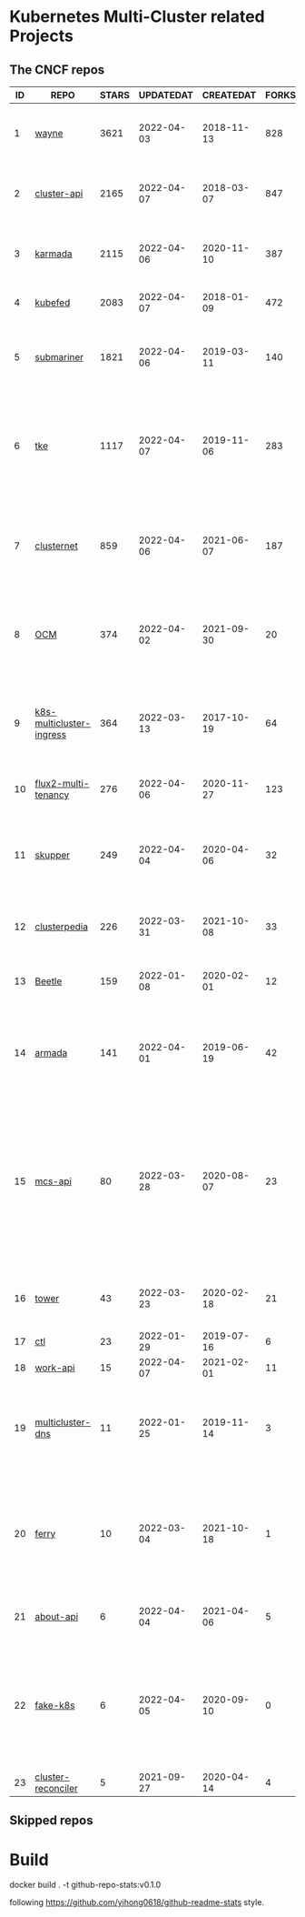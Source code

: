 # Kubernetes Multi-Cluster related Projects

<!--START_SECTION:github_repos-->
## The CNCF repos
| ID |                                            REPO                                             | STARS | UPDATEDAT  | CREATEDAT  | FORKSCOUNT |                                                                                                DESCRIPTIONS                                                                                                |
|----|---------------------------------------------------------------------------------------------|-------|------------|------------|------------|------------------------------------------------------------------------------------------------------------------------------------------------------------------------------------------------------------|
|  1 | [wayne](https://github.com/Qihoo360/wayne)                                                  |  3621 | 2022-04-03 | 2018-11-13 |        828 | Kubernetes multi-cluster management and publishing platform                                                                                                                                                |
|  2 | [cluster-api](https://github.com/kubernetes-sigs/cluster-api)                               |  2165 | 2022-04-07 | 2018-03-07 |        847 | Home for Cluster API, a subproject of sig-cluster-lifecycle                                                                                                                                                |
|  3 | [karmada](https://github.com/karmada-io/karmada)                                            |  2115 | 2022-04-06 | 2020-11-10 |        387 | Open, Multi-Cloud, Multi-Cluster Kubernetes Orchestration                                                                                                                                                  |
|  4 | [kubefed](https://github.com/kubernetes-sigs/kubefed)                                       |  2083 | 2022-04-07 | 2018-01-09 |        472 | Kubernetes Cluster Federation                                                                                                                                                                              |
|  5 | [submariner](https://github.com/submariner-io/submariner)                                   |  1821 | 2022-04-06 | 2019-03-11 |        140 | Connect all your Kubernetes clusters, no matter where they are in the world.                                                                                                                               |
|  6 | [tke](https://github.com/tkestack/tke)                                                      |  1117 | 2022-04-07 | 2019-11-06 |        283 | Native Kubernetes container management platform supporting multi-tenant and multi-cluster                                                                                                                  |
|  7 | [clusternet](https://github.com/clusternet/clusternet)                                      |   859 | 2022-04-06 | 2021-06-07 |        187 | Managing your Kubernetes clusters (including public, private, edge, etc) as easily as visiting the Internet ⎈                                                                                              |
|  8 | [OCM](https://github.com/open-cluster-management-io/OCM)                                    |   374 | 2022-04-02 | 2021-09-30 |         20 | Contains useful documentation on the OCM project. Report here if you found any issues in OCM.                                                                                                              |
|  9 | [k8s-multicluster-ingress](https://github.com/GoogleCloudPlatform/k8s-multicluster-ingress) |   364 | 2022-03-13 | 2017-10-19 |         64 | kubemci: Command line tool to configure L7 load balancers using multiple kubernetes clusters                                                                                                               |
| 10 | [flux2-multi-tenancy](https://github.com/fluxcd/flux2-multi-tenancy)                        |   276 | 2022-04-06 | 2020-11-27 |        123 | Manage multi-tenant clusters with Flux                                                                                                                                                                     |
| 11 | [skupper](https://github.com/skupperproject/skupper)                                        |   249 | 2022-04-04 | 2020-04-06 |         32 | Skupper is an implementation of a Virtual Application Network, enabling rich hybrid cloud communication.                                                                                                   |
| 12 | [clusterpedia](https://github.com/clusterpedia-io/clusterpedia)                             |   226 | 2022-03-31 | 2021-10-08 |         33 | The Encyclopedia of Kubernetes clusters                                                                                                                                                                    |
| 13 | [Beetle](https://github.com/Clivern/Beetle)                                                 |   159 | 2022-01-08 | 2020-02-01 |         12 | 🔥  Kubernetes multi-cluster deployment automation service.                                                                                                                                                |
| 14 | [armada](https://github.com/G-Research/armada)                                              |   141 | 2022-04-01 | 2019-06-19 |         42 | A multi-cluster batch queuing system for high-throughput workloads on Kubernetes.                                                                                                                          |
| 15 | [mcs-api](https://github.com/kubernetes-sigs/mcs-api)                                       |    80 | 2022-03-28 | 2020-08-07 |         23 | This repository hosts the Multi-Cluster Service APIs. Providers can import packages in this repo to ensure their multi-cluster service controller implementations will be compatible with MCS data planes. |
| 16 | [tower](https://github.com/kubesphere/tower)                                                |    43 | 2022-03-23 | 2020-02-18 |         21 | Proxy for multiple Kubernetes cluster communication                                                                                                                                                        |
| 17 | [ctl](https://github.com/wish/ctl)                                                          |    23 | 2022-01-29 | 2019-07-16 |          6 | multi-cluster kubectl                                                                                                                                                                                      |
| 18 | [work-api](https://github.com/kubernetes-sigs/work-api)                                     |    15 | 2022-04-07 | 2021-02-01 |         11 | Kubernetes Work API                                                                                                                                                                                        |
| 19 | [multicluster-dns](https://github.com/coredns/multicluster-dns)                             |    11 | 2022-01-25 | 2019-11-14 |          3 | An example of how to use the kubernetai plugin to do multicluster DNS-based service discovery                                                                                                              |
| 20 | [ferry](https://github.com/ferry-proxy/ferry)                                               |    10 | 2022-03-04 | 2021-10-18 |          1 | Ferry is a multi-cluster communication component of Kubernetes that supports mapping services from one cluster to another.                                                                                 |
| 21 | [about-api](https://github.com/kubernetes-sigs/about-api)                                   |     6 | 2022-04-04 | 2021-04-06 |          5 | A CRD for arbitrary properties about a cluster                                                                                                                                                             |
| 22 | [fake-k8s](https://github.com/wzshiming/fake-k8s)                                           |     6 | 2022-04-05 | 2020-09-10 |          0 | Run the fake k8s with docker-compose, It can be used as an alternative to Kind in some scenarios where you don’t need to actually run the Pod                                                              |
| 23 | [cluster-reconciler](https://github.com/vllry/cluster-reconciler)                           |     5 | 2021-09-27 | 2020-04-14 |          4 | cluster-reconciler                                                                                                                                                                                         |



## Skipped repos
<!--END_SECTION:github_repos-->

# Build

docker build . -t github-repo-stats:v0.1.0

following https://github.com/yihong0618/github-readme-stats style.
